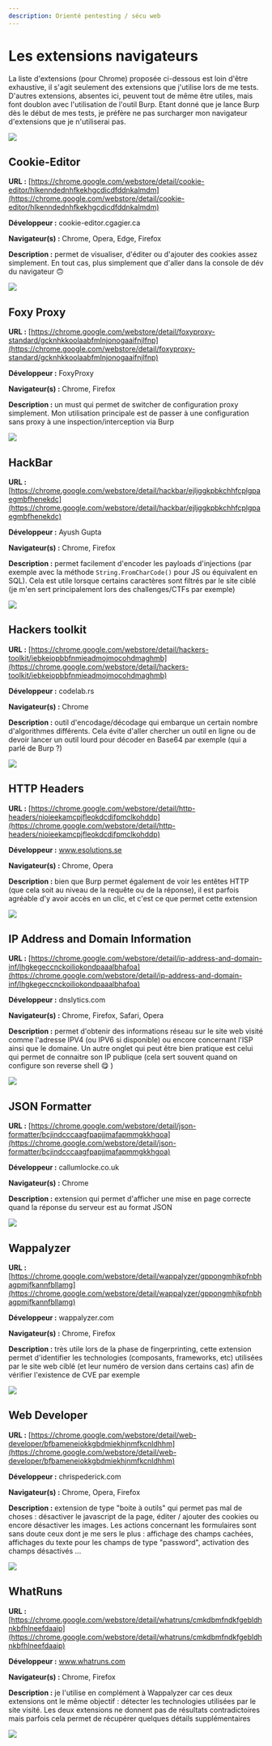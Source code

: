 ```yaml
---
description: Orienté pentesting / sécu web
---
```


# Les extensions navigateurs

La liste d'extensions \(pour Chrome\) proposée ci-dessous est loin d'être exhaustive, il s'agit seulement des extensions que j'utilise lors de me tests. D'autres extensions, absentes ici, peuvent tout de même être utiles, mais font doublon avec l'utilisation de l'outil Burp. Etant donné que je lance Burp dès le début de mes tests, je préfère ne pas surcharger mon navigateur d'extensions que je n'utiliserai pas.

![](../../.gitbook/assets/e1bae1eba64f2a37935f9ce98baf57a5.jpg)

## Cookie-Editor

**URL :** [https://chrome.google.com/webstore/detail/cookie-editor/hlkenndednhfkekhgcdicdfddnkalmdm](https://chrome.google.com/webstore/detail/cookie-editor/hlkenndednhfkekhgcdicdfddnkalmdm)

**Développeur :** cookie-editor.cgagier.ca

**Navigateur\(s\) :** Chrome, Opera, Edge, Firefox

**Description :** permet de visualiser, d'éditer ou d'ajouter des cookies assez simplement. En tout cas, plus simplement que d'aller dans la console de dév du navigateur 🙃 

![](../../.gitbook/assets/c05dde926ccf26deb14e0a7645cbdd04.png)

## Foxy Proxy

**URL :** [https://chrome.google.com/webstore/detail/foxyproxy-standard/gcknhkkoolaabfmlnjonogaaifnjlfnp](https://chrome.google.com/webstore/detail/foxyproxy-standard/gcknhkkoolaabfmlnjonogaaifnjlfnp)

**Développeur :** FoxyProxy

**Navigateur\(s\) :** Chrome, Firefox

**Description :** un must qui permet de switcher de configuration proxy simplement. Mon utilisation principale est de passer à une configuration sans proxy à une inspection/interception via Burp

![](../../.gitbook/assets/789b3f441ef01c4213ce2c1a40af98ca.png)

## HackBar

**URL :** [https://chrome.google.com/webstore/detail/hackbar/ejljggkpbkchhfcplgpaegmbfhenekdc](https://chrome.google.com/webstore/detail/hackbar/ejljggkpbkchhfcplgpaegmbfhenekdc)

**Développeur :** Ayush Gupta

**Navigateur\(s\) :** Chrome, Firefox

**Description :** permet facilement d'encoder les payloads d'injections \(par exemple avec la méthode `String.FromCharCode()` pour JS ou équivalent en SQL\). Cela est utile lorsque certains caractères sont filtrés par le site ciblé \(je m'en sert principalement lors des challenges/CTFs par exemple\)

![](../../.gitbook/assets/8a047b7a8ccf22c43b6994d1bf57841a.png)

## Hackers toolkit

**URL :** [https://chrome.google.com/webstore/detail/hackers-toolkit/iebkeiopbbfnmieadmojmocohdmaghmb](https://chrome.google.com/webstore/detail/hackers-toolkit/iebkeiopbbfnmieadmojmocohdmaghmb)

**Développeur :** codelab.rs

**Navigateur\(s\) :** Chrome

**Description :** outil d'encodage/décodage qui embarque un certain nombre d'algorithmes différents. Cela évite d'aller chercher un outil en ligne ou de devoir lancer un outil lourd pour décoder en Base64 par exemple \(qui a parlé de Burp ?\)

![](../../.gitbook/assets/2030097b8b14477dfd15f4dddae339c3.png)

## HTTP Headers

**URL :** [https://chrome.google.com/webstore/detail/http-headers/nioieekamcpjfleokdcdifpmclkohddp](https://chrome.google.com/webstore/detail/http-headers/nioieekamcpjfleokdcdifpmclkohddp)

**Développeur :** www.esolutions.se

**Navigateur\(s\) :** Chrome, Opera

**Description :** bien que Burp permet également de voir les entêtes HTTP \(que cela soit au niveau de la requête ou de la réponse\), il est parfois agréable d'y avoir accès en un clic, et c'est ce que permet cette extension

![](../../.gitbook/assets/a0619fc5a51e8234e05ad3c943078c0e.png)

## IP Address and Domain Information

**URL :** [https://chrome.google.com/webstore/detail/ip-address-and-domain-inf/lhgkegeccnckoiliokondpaaalbhafoa](https://chrome.google.com/webstore/detail/ip-address-and-domain-inf/lhgkegeccnckoiliokondpaaalbhafoa)

**Développeur :** dnslytics.com

**Navigateur\(s\) :** Chrome, Firefox, Safari, Opera

**Description :** permet d'obtenir des informations réseau sur le site web visité comme l'adresse IPV4 \(ou IPV6 si disponible\) ou encore concernant l'ISP ainsi que le domaine. Un autre onglet qui peut être bien pratique est celui qui permet de connaitre son IP publique \(cela sert souvent quand on configure son reverse shell 😋 \)

![](../../.gitbook/assets/9ee2fc1fba821b0ff41dfa9119b05abf.png)

## JSON Formatter

**URL :** [https://chrome.google.com/webstore/detail/json-formatter/bcjindcccaagfpapjjmafapmmgkkhgoa](https://chrome.google.com/webstore/detail/json-formatter/bcjindcccaagfpapjjmafapmmgkkhgoa)

**Développeur :** callumlocke.co.uk

**Navigateur\(s\) :** Chrome

**Description :** extension qui permet d'afficher une mise en page correcte quand la réponse du serveur est au format JSON

![](../../.gitbook/assets/d09491153d19077e7902e0488ffbf2f7.png)



## Wappalyzer

**URL :** [https://chrome.google.com/webstore/detail/wappalyzer/gppongmhjkpfnbhagpmjfkannfbllamg](https://chrome.google.com/webstore/detail/wappalyzer/gppongmhjkpfnbhagpmjfkannfbllamg)

**Développeur :** wappalyzer.com

**Navigateur\(s\) :** Chrome, Firefox

**Description :** très utile lors de la phase de fingerprinting, cette extension permet d'identifier les technologies \(composants, frameworks, etc\) utilisées par le site web ciblé \(et leur numéro de version dans certains cas\) afin de vérifier l'existence de CVE par exemple

![](../../.gitbook/assets/836bd9bf0cc30be9872588ead1facd3d.png)

## Web Developer

**URL :** [https://chrome.google.com/webstore/detail/web-developer/bfbameneiokkgbdmiekhjnmfkcnldhhm](https://chrome.google.com/webstore/detail/web-developer/bfbameneiokkgbdmiekhjnmfkcnldhhm)

**Développeur :** chrispederick.com

**Navigateur\(s\) :** Chrome, Opera, Firefox

**Description :** extension de type "boite à outils" qui permet pas mal de choses : désactiver le javascript de la page, éditer / ajouter des cookies ou encore désactiver les images. Les actions concernant les formulaires sont sans doute ceux dont je me sers le plus : affichage des champs cachées, affichages du texte pour les champs de type "password", activation des champs désactivés ...

![](../../.gitbook/assets/ea6c9a00d8a27a26f7df75b8951bc612.png)

## WhatRuns

**URL :** [https://chrome.google.com/webstore/detail/whatruns/cmkdbmfndkfgebldhnkbfhlneefdaaip](https://chrome.google.com/webstore/detail/whatruns/cmkdbmfndkfgebldhnkbfhlneefdaaip)

**Développeur :** www.whatruns.com

**Navigateur\(s\) :** Chrome, Firefox

**Description :** je l'utilise en complément à Wappalyzer car ces deux extensions ont le même objectif : détecter les technologies utilisées par le site visité. Les deux extensions ne donnent pas de résultats contradictoires mais parfois cela permet de récupérer quelques détails supplémentaires

![](../../.gitbook/assets/e12a0d5f71f5d4283eeaad31f171b350.png)





